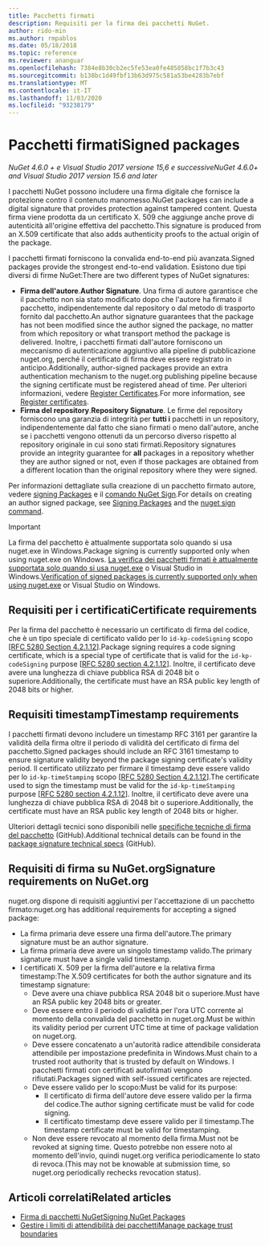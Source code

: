 ```yaml
---
title: Pacchetti firmati
description: Requisiti per la firma dei pacchetti NuGet.
author: rido-min
ms.author: rmpablos
ms.date: 05/18/2018
ms.topic: reference
ms.reviewer: ananguar
ms.openlocfilehash: 7384e8b30cb2ec5fe53ea0fe485858bc1f7b3c43
ms.sourcegitcommit: b138bc1d49fbf13b63d975c581a53be4283b7ebf
ms.translationtype: MT
ms.contentlocale: it-IT
ms.lasthandoff: 11/03/2020
ms.locfileid: "93238179"
---
```

# <a name="signed-packages"></a><span data-ttu-id="b5d5e-103">Pacchetti firmati</span><span class="sxs-lookup"><span data-stu-id="b5d5e-103">Signed packages</span></span>

<span data-ttu-id="b5d5e-104">*NuGet 4.6.0 + e Visual Studio 2017 versione 15,6 e successive*</span><span class="sxs-lookup"><span data-stu-id="b5d5e-104">*NuGet 4.6.0+ and Visual Studio 2017 version 15.6 and later*</span></span>

<span data-ttu-id="b5d5e-105">I pacchetti NuGet possono includere una firma digitale che fornisce la protezione contro il contenuto manomesso.</span><span class="sxs-lookup"><span data-stu-id="b5d5e-105">NuGet packages can include a digital signature that provides protection against tampered content.</span></span> <span data-ttu-id="b5d5e-106">Questa firma viene prodotta da un certificato X. 509 che aggiunge anche prove di autenticità all'origine effettiva del pacchetto.</span><span class="sxs-lookup"><span data-stu-id="b5d5e-106">This signature is produced from an X.509 certificate that also adds authenticity proofs to the actual origin of the package.</span></span>

<span data-ttu-id="b5d5e-107">I pacchetti firmati forniscono la convalida end-to-end più avanzata.</span><span class="sxs-lookup"><span data-stu-id="b5d5e-107">Signed packages provide the strongest end-to-end validation.</span></span> <span data-ttu-id="b5d5e-108">Esistono due tipi diversi di firme NuGet:</span><span class="sxs-lookup"><span data-stu-id="b5d5e-108">There are two different types of NuGet signatures:</span></span>
- <span data-ttu-id="b5d5e-109">**Firma dell'autore**.</span><span class="sxs-lookup"><span data-stu-id="b5d5e-109">**Author Signature**.</span></span> <span data-ttu-id="b5d5e-110">Una firma di autore garantisce che il pacchetto non sia stato modificato dopo che l'autore ha firmato il pacchetto, indipendentemente dal repository o dal metodo di trasporto fornito dal pacchetto.</span><span class="sxs-lookup"><span data-stu-id="b5d5e-110">An author signature guarantees that the package has not been modified since the author signed the package, no matter from which repository or what transport method the package is delivered.</span></span> <span data-ttu-id="b5d5e-111">Inoltre, i pacchetti firmati dall'autore forniscono un meccanismo di autenticazione aggiuntivo alla pipeline di pubblicazione nuget.org, perché il certificato di firma deve essere registrato in anticipo.</span><span class="sxs-lookup"><span data-stu-id="b5d5e-111">Additionally, author-signed packages provide an extra authentication mechanism to the nuget.org publishing pipeline because the signing certificate must be registered ahead of time.</span></span> <span data-ttu-id="b5d5e-112">Per ulteriori informazioni, vedere [Register Certificates](#signature-requirements-on-nugetorg).</span><span class="sxs-lookup"><span data-stu-id="b5d5e-112">For more information, see [Register certificates](#signature-requirements-on-nugetorg).</span></span>
- <span data-ttu-id="b5d5e-113">**Firma del repository**.</span><span class="sxs-lookup"><span data-stu-id="b5d5e-113">**Repository Signature**.</span></span> <span data-ttu-id="b5d5e-114">Le firme del repository forniscono una garanzia di integrità per **tutti i** pacchetti in un repository, indipendentemente dal fatto che siano firmati o meno dall'autore, anche se i pacchetti vengono ottenuti da un percorso diverso rispetto al repository originale in cui sono stati firmati.</span><span class="sxs-lookup"><span data-stu-id="b5d5e-114">Repository signatures provide an integrity guarantee for **all** packages in a repository whether they are author signed or not, even if those packages are obtained from a different location than the original repository where they were signed.</span></span>   

<span data-ttu-id="b5d5e-115">Per informazioni dettagliate sulla creazione di un pacchetto firmato autore, vedere [signing Packages](../create-packages/Sign-a-package.md) e il [comando NuGet Sign](../reference/cli-reference/cli-ref-sign.md).</span><span class="sxs-lookup"><span data-stu-id="b5d5e-115">For details on creating an author signed package, see [Signing Packages](../create-packages/Sign-a-package.md) and the [nuget sign command](../reference/cli-reference/cli-ref-sign.md).</span></span>

> [!Important]
> <span data-ttu-id="b5d5e-116">La firma del pacchetto è attualmente supportata solo quando si usa nuget.exe in Windows.</span><span class="sxs-lookup"><span data-stu-id="b5d5e-116">Package signing is currently supported only when using nuget.exe on Windows.</span></span> <span data-ttu-id="b5d5e-117">[La verifica dei pacchetti firmati è attualmente supportata solo quando si usa nuget.exe](../reference/cli-reference/cli-ref-verify.md) o Visual Studio in Windows.</span><span class="sxs-lookup"><span data-stu-id="b5d5e-117">[Verification of signed packages is currently supported only when using nuget.exe](../reference/cli-reference/cli-ref-verify.md) or Visual Studio on Windows.</span></span>

## <a name="certificate-requirements"></a><span data-ttu-id="b5d5e-118">Requisiti per i certificati</span><span class="sxs-lookup"><span data-stu-id="b5d5e-118">Certificate requirements</span></span>

<span data-ttu-id="b5d5e-119">Per la firma del pacchetto è necessario un certificato di firma del codice, che è un tipo speciale di certificato valido per lo `id-kp-codeSigning` scopo [[RFC 5280 Section 4.2.1.12](https://tools.ietf.org/html/rfc5280#section-4.2.1.12)].</span><span class="sxs-lookup"><span data-stu-id="b5d5e-119">Package signing requires a code signing certificate, which is a special type of certificate that is valid for the `id-kp-codeSigning` purpose [[RFC 5280 section 4.2.1.12](https://tools.ietf.org/html/rfc5280#section-4.2.1.12)].</span></span> <span data-ttu-id="b5d5e-120">Inoltre, il certificato deve avere una lunghezza di chiave pubblica RSA di 2048 bit o superiore.</span><span class="sxs-lookup"><span data-stu-id="b5d5e-120">Additionally, the certificate must have an RSA public key length of 2048 bits or higher.</span></span>

## <a name="timestamp-requirements"></a><span data-ttu-id="b5d5e-121">Requisiti timestamp</span><span class="sxs-lookup"><span data-stu-id="b5d5e-121">Timestamp requirements</span></span>

<span data-ttu-id="b5d5e-122">I pacchetti firmati devono includere un timestamp RFC 3161 per garantire la validità della firma oltre il periodo di validità del certificato di firma del pacchetto.</span><span class="sxs-lookup"><span data-stu-id="b5d5e-122">Signed packages should include an RFC 3161 timestamp to ensure signature validity beyond the package signing certificate's validity period.</span></span> <span data-ttu-id="b5d5e-123">Il certificato utilizzato per firmare il timestamp deve essere valido per lo `id-kp-timeStamping` scopo [[RFC 5280 Section 4.2.1.12](https://tools.ietf.org/html/rfc5280#section-4.2.1.12)].</span><span class="sxs-lookup"><span data-stu-id="b5d5e-123">The certificate used to sign the timestamp must be valid for the `id-kp-timeStamping` purpose [[RFC 5280 section 4.2.1.12](https://tools.ietf.org/html/rfc5280#section-4.2.1.12)].</span></span> <span data-ttu-id="b5d5e-124">Inoltre, il certificato deve avere una lunghezza di chiave pubblica RSA di 2048 bit o superiore.</span><span class="sxs-lookup"><span data-stu-id="b5d5e-124">Additionally, the certificate must have an RSA public key length of 2048 bits or higher.</span></span>

<span data-ttu-id="b5d5e-125">Ulteriori dettagli tecnici sono disponibili nelle [specifiche tecniche di firma del pacchetto](https://github.com/NuGet/Home/wiki/Package-Signatures-Technical-Details) (GitHub).</span><span class="sxs-lookup"><span data-stu-id="b5d5e-125">Additional technical details can be found in the [package signature technical specs](https://github.com/NuGet/Home/wiki/Package-Signatures-Technical-Details) (GitHub).</span></span>

## <a name="signature-requirements-on-nugetorg"></a><span data-ttu-id="b5d5e-126">Requisiti di firma su NuGet.org</span><span class="sxs-lookup"><span data-stu-id="b5d5e-126">Signature requirements on NuGet.org</span></span>

<span data-ttu-id="b5d5e-127">nuget.org dispone di requisiti aggiuntivi per l'accettazione di un pacchetto firmato:</span><span class="sxs-lookup"><span data-stu-id="b5d5e-127">nuget.org has additional requirements for accepting a signed package:</span></span>

- <span data-ttu-id="b5d5e-128">La firma primaria deve essere una firma dell'autore.</span><span class="sxs-lookup"><span data-stu-id="b5d5e-128">The primary signature must be an author signature.</span></span>
- <span data-ttu-id="b5d5e-129">La firma primaria deve avere un singolo timestamp valido.</span><span class="sxs-lookup"><span data-stu-id="b5d5e-129">The primary signature must have a single valid timestamp.</span></span>
- <span data-ttu-id="b5d5e-130">I certificati X. 509 per la firma dell'autore e la relativa firma timestamp:</span><span class="sxs-lookup"><span data-stu-id="b5d5e-130">The X.509 certificates for both the author signature and its timestamp signature:</span></span>
  - <span data-ttu-id="b5d5e-131">Deve avere una chiave pubblica RSA 2048 bit o superiore.</span><span class="sxs-lookup"><span data-stu-id="b5d5e-131">Must have an RSA public key 2048 bits or greater.</span></span>
  - <span data-ttu-id="b5d5e-132">Deve essere entro il periodo di validità per l'ora UTC corrente al momento della convalida del pacchetto in nuget.org.</span><span class="sxs-lookup"><span data-stu-id="b5d5e-132">Must be within its validity period per current UTC time at time of package validation on nuget.org.</span></span>
  - <span data-ttu-id="b5d5e-133">Deve essere concatenato a un'autorità radice attendibile considerata attendibile per impostazione predefinita in Windows.</span><span class="sxs-lookup"><span data-stu-id="b5d5e-133">Must chain to a trusted root authority that is trusted by default on Windows.</span></span> <span data-ttu-id="b5d5e-134">I pacchetti firmati con certificati autofirmati vengono rifiutati.</span><span class="sxs-lookup"><span data-stu-id="b5d5e-134">Packages signed with self-issued certificates are rejected.</span></span>
  - <span data-ttu-id="b5d5e-135">Deve essere valido per lo scopo:</span><span class="sxs-lookup"><span data-stu-id="b5d5e-135">Must be valid for its purpose:</span></span> 
    - <span data-ttu-id="b5d5e-136">Il certificato di firma dell'autore deve essere valido per la firma del codice.</span><span class="sxs-lookup"><span data-stu-id="b5d5e-136">The author signing certificate must be valid for code signing.</span></span>
    - <span data-ttu-id="b5d5e-137">Il certificato timestamp deve essere valido per il timestamp.</span><span class="sxs-lookup"><span data-stu-id="b5d5e-137">The timestamp certificate must be valid for timestamping.</span></span>
  - <span data-ttu-id="b5d5e-138">Non deve essere revocato al momento della firma.</span><span class="sxs-lookup"><span data-stu-id="b5d5e-138">Must not be revoked at signing time.</span></span> <span data-ttu-id="b5d5e-139">Questo potrebbe non essere noto al momento dell'invio, quindi nuget.org verifica periodicamente lo stato di revoca.</span><span class="sxs-lookup"><span data-stu-id="b5d5e-139">(This may not be knowable at submission time, so nuget.org periodically rechecks revocation status).</span></span>
  
  
## <a name="related-articles"></a><span data-ttu-id="b5d5e-140">Articoli correlati</span><span class="sxs-lookup"><span data-stu-id="b5d5e-140">Related articles</span></span>

- [<span data-ttu-id="b5d5e-141">Firma di pacchetti NuGet</span><span class="sxs-lookup"><span data-stu-id="b5d5e-141">Signing NuGet Packages</span></span>](../create-packages/Sign-a-Package.md)
- [<span data-ttu-id="b5d5e-142">Gestire i limiti di attendibilità dei pacchetti</span><span class="sxs-lookup"><span data-stu-id="b5d5e-142">Manage package trust boundaries</span></span>](../consume-packages/installing-signed-packages.md)
